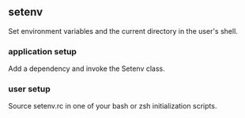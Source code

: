 ## setenv

Set environment variables and the current directory in the user's shell.

### application setup

Add a dependency and invoke the Setenv class.


### user setup

Source setenv.rc in one of your bash or zsh initialization scripts.

